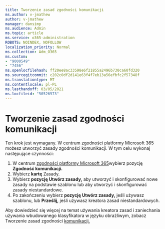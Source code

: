 ```yaml
---
title: Tworzenie zasad zgodności komunikacji
ms.author: v-jmathew
author: v-jmathew
manager: dansimp
ms.audience: Admin
ms.topic: article
ms.service: o365-administration
ROBOTS: NOINDEX, NOFOLLOW
localization_priority: Normal
ms.collection: Adm_O365
ms.custom:
- "9000549"
- "7456"
ms.openlocfilehash: ff20ee8ac33598e6f21855a2496b730ca60fd320
ms.sourcegitcommit: c202c0df2d141e63f4f7eb13a56efbfc2f57348f
ms.translationtype: MT
ms.contentlocale: pl-PL
ms.lasthandoff: 03/05/2021
ms.locfileid: "50526573"
---
```

# <a name="create-a-communication-compliance-policy"></a>Tworzenie zasad zgodności komunikacji

Ten krok jest wymagany. W centrum zgodności platformy Microsoft 365 możesz utworzyć zasady zgodności komunikacji. W tym celu wykonaj następujące czynności:

1. W centrum [zgodności platformy Microsoft 365](https://go.microsoft.com/fwlink/?linkid=2130502)wybierz pozycję **Zgodność komunikacji.**
2. Wybierz **kartę** Zasady.
3. Wybierz **pozycję Utwórz zasady,** aby utworzyć i skonfigurować nowe zasady na podstawie szablonu lub aby utworzyć i skonfigurować zasady niestandardowe.
4. Po zakończeniu wybierz **pozycję Utwórz zasady,** jeśli używasz szablonu, lub **Prześlij,** jeśli używasz kreatora zasad niestandardowych.

Aby dowiedzieć się więcej na temat używania kreatora zasad i zaniechania używania wbudowanego klasyfikatora w języku obraźliwym, zobacz Tworzenie zasad zgodności [komunikacji.](https://go.microsoft.com/fwlink/?linkid=2129079)
